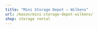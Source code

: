 ```yaml
---
title: "Mini Storage Depot – Wilkens"
url: /mason/mini-storage-depot-wilkens/
shop: storage rental
---
```

